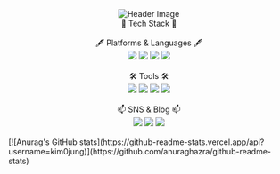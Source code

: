 <div align="center">
  <img src="https://capsule-render.vercel.app/api?type=waving&color=auto&height=300&section=header&text=YeongJung%20Github&fontSize=90" alt="Header Image">
</div>

<div align="center">
  📖 Tech Stack 📖<br/><br/>
  🖋️ Platforms & Languages 🖋️<br/>
  <img src="https://img.shields.io/badge/Java-007396?style=flat&logo=OpenJDK&logoColor=white"/>
  <img src="https://img.shields.io/badge/kotlin-7F52FF?style=flat&logo=kotlin&logoColor=white"/>
  <img src="https://img.shields.io/badge/html5-E34F26?style=flat&logo=html5&logoColor=white"/>
  <img src="https://img.shields.io/badge/mysql-D71F00?style=flat&logo=mysql&logoColor=white"/><br/><br/>
  🛠️ Tools 🛠️<br/>
  <img src="https://img.shields.io/badge/visual studio-5C2D91?style=flat&logo=visual studio&logoColor=white"/>
  <img src="https://img.shields.io/badge/visual studio code-007ACC?style=flat&logo=visual studio code&logoColor=white"/>
  <img src="https://img.shields.io/badge/android studio-3DDC84?style=flat&logo=android studio&logoColor=white"/>
  <img src="https://img.shields.io/badge/github-181717?style=flat&logo=github&logoColor=white"/><br/><br/>
  📫 SNS & Blog 📫<br/>
  <a href="https://www.instagram.com/0__jung.k/" target="_blank"><img src="https://img.shields.io/badge/instagram-E4405F?style=flat&logo=instagram&logoColor=white"/></a>
  <a href="https://www.instagram.com/0__jung.k/" target="_blank"><img src="https://img.shields.io/badge/tistory-000000?style=flat&logo=tistory&logoColor=white"/></a>
  <img src="https://img.shields.io/badge/s00082442@gmail.com-000000?style=flat&logo=gmail&logoColor=white"/>
</div><br/>
[![Anurag's GitHub stats](https://github-readme-stats.vercel.app/api?username=kim0jung)](https://github.com/anuraghazra/github-readme-stats)
